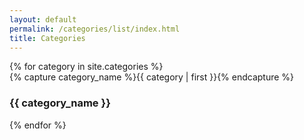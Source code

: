 ```yaml
---
layout: default 
permalink: /categories/list/index.html 
title: Categories 
--- 
```

<!-- categories 1/2 -->
<div id="archives">
 {% for category in site.categories %} 

 <div class="archive-group">
 {% capture category_name %}{{ category | first }}{% endcapture %} 

<div id="#{{ category_name | slugize }}"></div> 

<p></p>

 <h3 class="category-head">{{ category_name }}</h3>
 <a name="{{ category_name | slugize }}"></a>

<!-- /categories 1/2 -->



<!-- categories 2/2 -->
 </div>

 {% endfor %}
 </div>
<!-- /categories 2/2 -->
